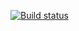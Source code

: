 [![Build status](https://ci.appveyor.com/api/projects/status/064ax0i571n8n3sa?svg=true)](https://ci.appveyor.com/project/Mellisana/pageobject)
